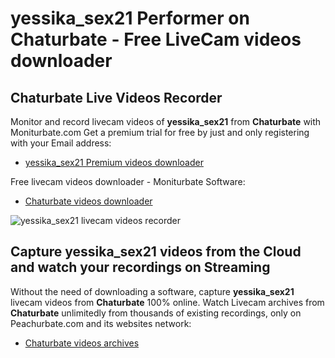 # yessika_sex21 Performer on Chaturbate - Free LiveCam videos downloader

## Chaturbate Live Videos Recorder

Monitor and record livecam videos of **yessika_sex21** from **Chaturbate** with Moniturbate.com
Get a premium trial for free by just and only registering with your Email address:
* [yessika_sex21 Premium videos downloader](https://moniturbate.com/request-demo-licence-key.html)

Free livecam videos downloader - Moniturbate Software:
* [Chaturbate videos downloader](https://moniturbate.com/moniturbate-download-software.html)

![yessika_sex21 livecam videos recorder](https://peachurnet.com/templates/moniturbate-software.png)


## Capture yessika_sex21 videos from the Cloud and watch your recordings on Streaming

Without the need of downloading a software, capture **yessika_sex21** livecam videos from **Chaturbate** 100% online.
Watch Livecam archives from **Chaturbate** unlimitedly from thousands of existing recordings, only on Peachurbate.com and its websites network:
* [Chaturbate videos archives](https://peachurnet.com/)